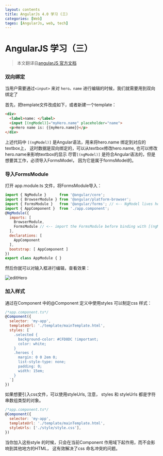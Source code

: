 ```yaml
---
layout: contents
title: AngularJs 4.0 学习 (三)
categories: [Web]
tages: [AngularJs, web, tech]
---
```

# AngularJS 学习（三）
> 本文翻译自[angularJS 官方文档](https://angular.io/docs/ts/latest/tutorial/toh-pt1.html)

### 双向绑定

当用户需要通过`<input>` 来对 `hero。name` 进行编辑的时候，我们就需要用到双向绑定了

首先，把template文件改成如下，或者新建一个template：

```html
<div>
  <label>name: </label>
  <input [(ngModel)]="myHero.name" placeholder="name">
  <p>Hero name is: {{myHero.name}}</p>
</div>
```

上述代码中 `[(ngModel)]` 是Angular语法，用来将hero.name 绑定到对应的textbox上， 这时数据是双向绑定的，可以从textbox修改hero.name, 也可以修改 hero.name来影响textbox的显示
尽管`[(ngModel)]` 是符合Angular语法的，但是想要其工作，必须导入FormsModel， 因为它是属于formsModel的。

### 导入FormsModule
打开 app.module.ts 文件，将FormsModule导入：
```javascript
import { NgModule }      from '@angular/core';
import { BrowserModule } from '@angular/platform-browser';
import { FormsModule }   from '@angular/forms'; // <-- NgModel lives here
import { AppComponent }  from './app.component';
@NgModule({
  imports: [
    BrowserModule,
    FormsModule // <-- import the FormsModule before binding with [(ngModel)]
  ],
  declarations: [
    AppComponent
  ],
  bootstrap: [ AppComponent ]
})
export class AppModule { }
```

然后你就可以对输入框进行编辑，查看效果：

![editHero]({{site.asseturl}}/AngularyjsLearn/edit-hero.png?raw=true)


### 加入样式

通过在Component 中的@Component 定义中使用styles 可以制定css 样式：

```javascript
/*app.component.ts*/
@Component({
  selector: 'my-app',
  templateUrl: './template/mainTemplate.html',
  styles: [`
    .selected {
      background-color: #CFD8DC !important;
      color: white;
    }
    .heroes {
      margin: 0 0 2em 0;
      list-style-type: none;
      padding: 0;
      width: 15em;
    }
  `]
})

```

如果想要引入css文件，可以使用styleUrls, 注意， styles 和 styleUrls 都是字符串数组类型的对象。

```javascript
/*app.component.ts*/
@Component({
  selector: 'my-app',
  templateUrl: './template/mainTemplate.html',
  styleUrls: ['./style/style.css'],
})
```

当你加入这些style 的时候，只会在当前Component 作用域下起作用，而不会影响到其他地方的HTML， 这有效解决了css 命名冲突的问题。


